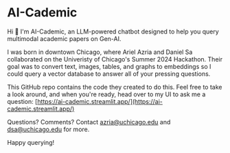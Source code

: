 # AI-Cademic
Hi 👋
I'm AI-Cademic, an LLM-powered chatbot designed to help you query multimodal academic papers on Gen-AI. 

I was born in downtown Chicago, where Ariel Azria and Daniel Sa collaborated on the Univeristy of Chicago's Summer 2024 Hackathon. Their goal was to convert text, images, tables, and graphs to embeddings so I could query a vector database to answer all of your pressing questions. 

This GitHub repo contains the code they created to do this. Feel free to take a look around, and when you're ready, head over to my UI to ask me a question: [https://ai-cademic.streamlit.app/](https://ai-cademic.streamlit.app/)

Questions? Comments? Contact azria@uchicago.edu and dsa@uchicago.edu for more. 

Happy querying!
